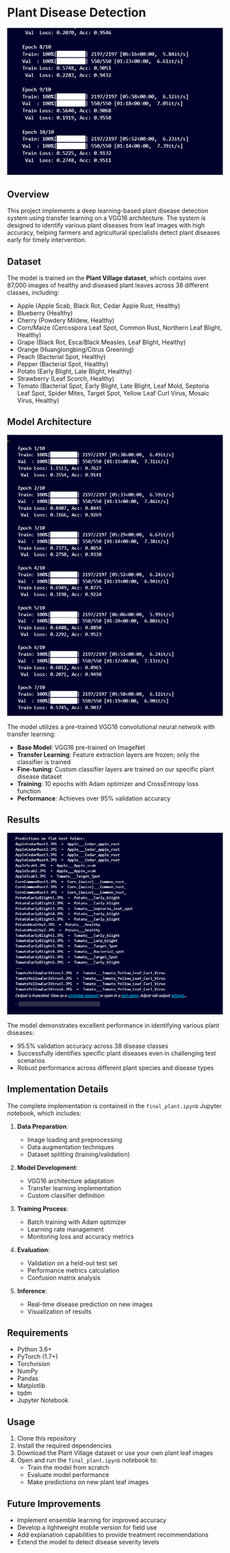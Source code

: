 # Plant Disease Detection

![Plant Disease Detection](Screenshot%202025-04-21%20233846.png)

## Overview

This project implements a deep learning-based plant disease detection system using transfer learning on a VGG16 architecture. The system is designed to identify various plant diseases from leaf images with high accuracy, helping farmers and agricultural specialists detect plant diseases early for timely intervention.

## Dataset

The model is trained on the **Plant Village dataset**, which contains over 87,000 images of healthy and diseased plant leaves across 38 different classes, including:

- Apple (Apple Scab, Black Rot, Cedar Apple Rust, Healthy)
- Blueberry (Healthy)
- Cherry (Powdery Mildew, Healthy)
- Corn/Maize (Cercospora Leaf Spot, Common Rust, Northern Leaf Blight, Healthy)
- Grape (Black Rot, Esca/Black Measles, Leaf Blight, Healthy)
- Orange (Huanglongbing/Citrus Greening)
- Peach (Bacterial Spot, Healthy)
- Pepper (Bacterial Spot, Healthy)
- Potato (Early Blight, Late Blight, Healthy)
- Strawberry (Leaf Scorch, Healthy)
- Tomato (Bacterial Spot, Early Blight, Late Blight, Leaf Mold, Septoria Leaf Spot, Spider Mites, Target Spot, Yellow Leaf Curl Virus, Mosaic Virus, Healthy)

## Model Architecture

![Model Performance](Screenshot%202025-04-21%20233842.png)

The model utilizes a pre-trained VGG16 convolutional neural network with transfer learning:

- **Base Model**: VGG16 pre-trained on ImageNet
- **Transfer Learning**: Feature extraction layers are frozen; only the classifier is trained
- **Fine-tuning**: Custom classifier layers are trained on our specific plant disease dataset
- **Training**: 10 epochs with Adam optimizer and CrossEntropy loss function
- **Performance**: Achieves over 95% validation accuracy

## Results

![Prediction Results](Screenshot%202025-04-21%20233901.png)

The model demonstrates excellent performance in identifying various plant diseases:
- 95.5% validation accuracy across 38 disease classes
- Successfully identifies specific plant diseases even in challenging test scenarios
- Robust performance across different plant species and disease types

## Implementation Details

The complete implementation is contained in the `final_plant.ipynb` Jupyter notebook, which includes:

1. **Data Preparation**:
   - Image loading and preprocessing
   - Data augmentation techniques
   - Dataset splitting (training/validation)

2. **Model Development**:
   - VGG16 architecture adaptation
   - Transfer learning implementation
   - Custom classifier definition

3. **Training Process**:
   - Batch training with Adam optimizer
   - Learning rate management
   - Monitoring loss and accuracy metrics

4. **Evaluation**:
   - Validation on a held-out test set
   - Performance metrics calculation
   - Confusion matrix analysis

5. **Inference**:
   - Real-time disease prediction on new images
   - Visualization of results

## Requirements

- Python 3.6+
- PyTorch (1.7+)
- Torchvision
- NumPy
- Pandas
- Matplotlib
- tqdm
- Jupyter Notebook

## Usage

1. Clone this repository
2. Install the required dependencies
3. Download the Plant Village dataset or use your own plant leaf images
4. Open and run the `final_plant.ipynb` notebook to:
   - Train the model from scratch
   - Evaluate model performance
   - Make predictions on new plant leaf images

## Future Improvements

- Implement ensemble learning for improved accuracy
- Develop a lightweight mobile version for field use
- Add explanation capabilities to provide treatment recommendations
- Extend the model to detect disease severity levels 